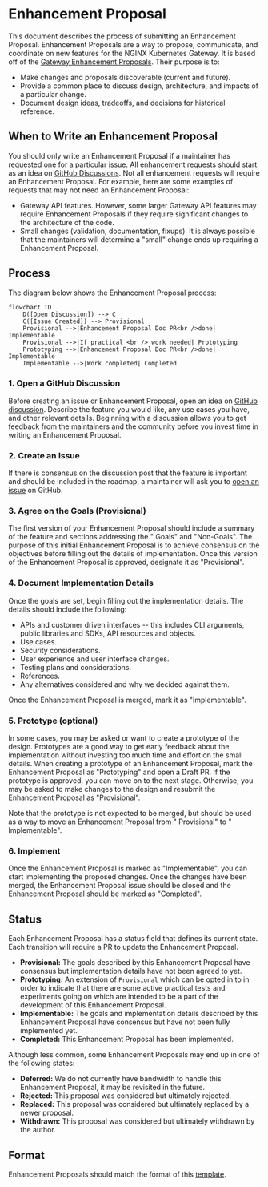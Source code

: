 # Enhancement Proposal

This document describes the process of submitting an Enhancement Proposal. Enhancement Proposals are a way to propose,
communicate, and coordinate on new features for the NGINX Kubernetes Gateway. It is based off of
the [Gateway Enhancement Proposals](https://github.com/kubernetes-sigs/gateway-api/blob/main/geps/overview.md). Their
purpose is to:

- Make changes and proposals discoverable (current and future).
- Provide a common place to discuss design, architecture, and impacts of a particular change.
- Document design ideas, tradeoffs, and decisions for historical reference.

## When to Write an Enhancement Proposal

You should only write an Enhancement Proposal if a maintainer has requested one for a particular issue. All enhancement
requests should start as an idea
on [GitHub Discussions](https://github.com/nginxinc/nginx-kubernetes-gateway/discussions). Not all enhancement requests
will require an Enhancement Proposal. For example, here are some examples of requests that may not need an Enhancement
Proposal:

* Gateway API features. However, some larger Gateway API features may require Enhancement Proposals if they require
  significant changes to the architecture of the code.
* Small changes (validation, documentation, fixups). It is always possible that the maintainers will determine a "small"
  change ends up requiring a Enhancement Proposal.

## Process

The diagram below shows the Enhancement Proposal process:

```mermaid
flowchart TD
    D([Open Discussion]) --> C
    C([Issue Created]) --> Provisional
    Provisional -->|Enhancement Proposal Doc PR<br />done| Implementable
    Provisional -->|If practical <br /> work needed| Prototyping
    Prototyping -->|Enhancement Proposal Doc PR<br />done| Implementable
    Implementable -->|Work completed| Completed
```

### 1. Open a GitHub Discussion

Before creating an issue or Enhancement Proposal, open an idea
on [GitHub discussion](https://github.com/nginxinc/nginx-kubernetes-gateway/discussions/new?category=ideas). Describe
the feature you would like, any use cases you have, and other relevant details. Beginning with a discussion allows you
to get feedback from the maintainers and the community before you invest time in writing an Enhancement Proposal.

### 2. Create an Issue

If there is consensus on the discussion post that the feature is important and should be included in the roadmap, a
maintainer will ask you
to [open an issue](https://github.com/nginxinc/nginx-kubernetes-gateway/issues/new?assignees=&labels=proposal&projects=&template=enhancement.md&title=)
on GitHub.

### 3. Agree on the Goals (Provisional)

The first version of your Enhancement Proposal should include a summary of the feature and sections addressing the "
Goals" and "Non-Goals". The purpose of this initial Enhancement Proposal is to achieve consensus on the objectives
before filling out the details of implementation. Once this version of the Enhancement Proposal is approved, designate
it as "Provisional".

### 4. Document Implementation Details

Once the goals are set, begin filling out the implementation details. The details should include the following:

- APIs and customer driven interfaces -- this includes CLI arguments, public libraries and SDKs, API resources and
  objects.
- Use cases.
- Security considerations.
- User experience and user interface changes.
- Testing plans and considerations.
- References.
- Any alternatives considered and why we decided against them.

Once the Enhancement Proposal is merged, mark it as "Implementable".

### 5. Prototype (optional)

In some cases, you may be asked or want to create a prototype of the design. Prototypes are a good way to get early
feedback about the implementation without investing too much time and effort on the small details. When creating a
prototype of an Enhancement Proposal, mark the Enhancement Proposal as "Prototyping" and open a Draft PR. If the
prototype is approved, you can move on to the next stage. Otherwise, you may be asked to make changes to the design and
resubmit the Enhancement Proposal as "Provisional".

Note that the prototype is not expected to be merged, but should be used as a way to move an Enhancement Proposal from "
Provisional" to "
Implementable".

### 6. Implement

Once the Enhancement Proposal is marked as "Implementable", you can start implementing the proposed changes. Once the
changes have been merged, the Enhancement Proposal issue should be closed and the Enhancement Proposal should be marked
as "Completed".

## Status

Each Enhancement Proposal has a status field that defines its current state. Each transition will require a PR to update
the Enhancement Proposal.

* **Provisional:** The goals described by this Enhancement Proposal have consensus but implementation details have not
  been agreed to yet.
* **Prototyping:** An extension of `Provisional` which can be opted in to in order to indicate that there are some
  active practical tests and experiments going on which are intended to be a part of the development of this Enhancement
  Proposal.
* **Implementable:** The goals and implementation details described by this Enhancement Proposal have consensus but have
  not been fully implemented yet.
* **Completed:** This Enhancement Proposal has been implemented.

Although less common, some Enhancement Proposals may end up in one of the following states:

* **Deferred:** We do not currently have bandwidth to handle this Enhancement Proposal, it may be revisited in the
  future.
* **Rejected:** This proposal was considered but ultimately rejected.
* **Replaced:** This proposal was considered but ultimately replaced by a newer proposal.
* **Withdrawn:** This proposal was considered but ultimately withdrawn by the author.

## Format

Enhancement Proposals should match the format of this [template](template.md).
